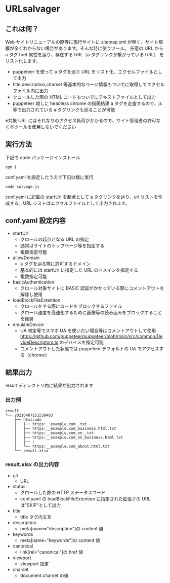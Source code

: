# URLsalvager

## これは何？

Web サイトリニューアルの際等に現行サイトに sitemap.xml が無く、サイト規模が全くわからない場合があります。そんな時に使うツール。
任意の URL から a タグ href 属性を辿り、存在する URL（a タグリンクが繋がっている URL） をリスト化します。

- puppeteer を使って a タグを巡り URL をリスト化、エクセルファイルとして出力
- title,description,charset 等基本的なページ情報もついでに取得してエクセルファイル内に出力
- クロールした際の HTML コードもついでにテキストファイルとして出力
- puppeteer 越しに headless chrome の描画結果 a タグを走査するので、js 等で出力されている a タグリンクも巡ることが可能

※対象 URL にはそれなりのアクセス負荷がかかるので、サイト管理者の許可なく本ツールを使用しないでください

## 実行方法

下記で node パッケージインストール

```
npm i
```

conf.yaml を設定したうえで下記の様に実行

```
node salvage.js
```

conf.yaml に記載の startUrl を起点として a タグリンクを辿り、url リストを作成する。URL リストはエクセルファイルとして出力されます。

## conf.yaml 設定内容

- startUrl
  - クロールの起点となる URL の指定
  - 通常はサイトのトップページ等を指定する
  - 複数指定可能
- allowDomain
  - a タグを辿る際に許可するドメイン
  - 基本的には startUrl に指定した URL のドメインを指定する
  - 複数指定可能
- basicAuthentication
  - クロール対象サイトに BASIC 認証がかかっている際にコメントアウトを解除し使用
- loadBlockFileExtention
  - クロールをする際にロードをブロックするファイル
  - クロール速度を高速化するために画像等の読み込みをブロックすることを推奨
- emulateDevice
  - UA 判定等でスマホ UA を使いたい場合等はコメントアウトして使用
    https://github.com/puppeteer/puppeteer/blob/main/src/common/DeviceDescriptors.ts のデバイスを指定可能
  - コメントアウトした状態では puppeteer デフォルトの UA でアクセスする（chrome）

## 結果出力

result ディレクトリ内に結果が出力されます

### 出力例

```
result
└── 20210407151539483
    ├── htmlcode
    │   ├── https:__example.com_.txt
    │   ├── https:__example.com_business.html.txt
    │   ├── https:__example.com_en_.txt
    │   ├── https:__example.com_en_business.html.txt
    │   ├── :
    │   └── https:__example.com_about.html.txt
    └── result.xlsx

```

### result.xlsx の出力内容

- url
  - URL
- status
  - クロールした際の HTTP ステータスコード
  - conf.yaml の loadBlockFileExtention に指定された拡張子の URL は"SKIP"として出力
- title
  - title タグ内文言
- description
  - meta[name="description"]の content 値
- keywords
  - meta[name="keywords"]の content 値
- canonical
  - link[rel="canonical"]の href 値
- viewport
  - viewport 指定
- charset
  - document.charset の値
